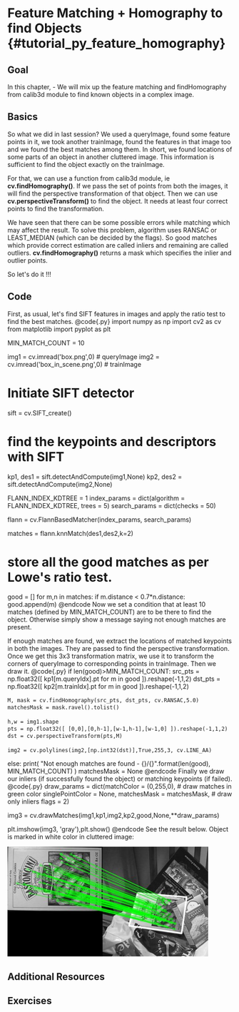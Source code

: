 Feature Matching + Homography to find Objects {#tutorial_py_feature_homography}
=============================================

Goal
----

In this chapter,
    -   We will mix up the feature matching and findHomography from calib3d module to find known
        objects in a complex image.

Basics
------

So what we did in last session? We used a queryImage, found some feature points in it, we took
another trainImage, found the features in that image too and we found the best matches among them.
In short, we found locations of some parts of an object in another cluttered image. This information
is sufficient to find the object exactly on the trainImage.

For that, we can use a function from calib3d module, ie **cv.findHomography()**. If we pass the set
of points from both the images, it will find the perspective transformation of that object. Then we
can use **cv.perspectiveTransform()** to find the object. It needs at least four correct points to
find the transformation.

We have seen that there can be some possible errors while matching which may affect the result. To
solve this problem, algorithm uses RANSAC or LEAST_MEDIAN (which can be decided by the flags). So
good matches which provide correct estimation are called inliers and remaining are called outliers.
**cv.findHomography()** returns a mask which specifies the inlier and outlier points.

So let's do it !!!

Code
----

First, as usual, let's find SIFT features in images and apply the ratio test to find the best
matches.
@code{.py}
import numpy as np
import cv2 as cv
from matplotlib import pyplot as plt

MIN_MATCH_COUNT = 10

img1 = cv.imread('box.png',0)          # queryImage
img2 = cv.imread('box_in_scene.png',0) # trainImage

# Initiate SIFT detector
sift = cv.SIFT_create()

# find the keypoints and descriptors with SIFT
kp1, des1 = sift.detectAndCompute(img1,None)
kp2, des2 = sift.detectAndCompute(img2,None)

FLANN_INDEX_KDTREE = 1
index_params = dict(algorithm = FLANN_INDEX_KDTREE, trees = 5)
search_params = dict(checks = 50)

flann = cv.FlannBasedMatcher(index_params, search_params)

matches = flann.knnMatch(des1,des2,k=2)

# store all the good matches as per Lowe's ratio test.
good = []
for m,n in matches:
    if m.distance < 0.7*n.distance:
        good.append(m)
@endcode
Now we set a condition that at least 10 matches (defined by MIN_MATCH_COUNT) are to be there to
find the object. Otherwise simply show a message saying not enough matches are present.

If enough matches are found, we extract the locations of matched keypoints in both the images. They
are passed to find the perspective transformation. Once we get this 3x3 transformation matrix, we use
it to transform the corners of queryImage to corresponding points in trainImage. Then we draw it.
@code{.py}
if len(good)>MIN_MATCH_COUNT:
    src_pts = np.float32([ kp1[m.queryIdx].pt for m in good ]).reshape(-1,1,2)
    dst_pts = np.float32([ kp2[m.trainIdx].pt for m in good ]).reshape(-1,1,2)

    M, mask = cv.findHomography(src_pts, dst_pts, cv.RANSAC,5.0)
    matchesMask = mask.ravel().tolist()

    h,w = img1.shape
    pts = np.float32([ [0,0],[0,h-1],[w-1,h-1],[w-1,0] ]).reshape(-1,1,2)
    dst = cv.perspectiveTransform(pts,M)

    img2 = cv.polylines(img2,[np.int32(dst)],True,255,3, cv.LINE_AA)

else:
    print( "Not enough matches are found - {}/{}".format(len(good), MIN_MATCH_COUNT) )
    matchesMask = None
@endcode
Finally we draw our inliers (if successfully found the object) or matching keypoints (if failed).
@code{.py}
draw_params = dict(matchColor = (0,255,0), # draw matches in green color
                   singlePointColor = None,
                   matchesMask = matchesMask, # draw only inliers
                   flags = 2)

img3 = cv.drawMatches(img1,kp1,img2,kp2,good,None,**draw_params)

plt.imshow(img3, 'gray'),plt.show()
@endcode
See the result below. Object is marked in white color in cluttered image:

![image](images/homography_findobj.jpg)

Additional Resources
--------------------

Exercises
---------
